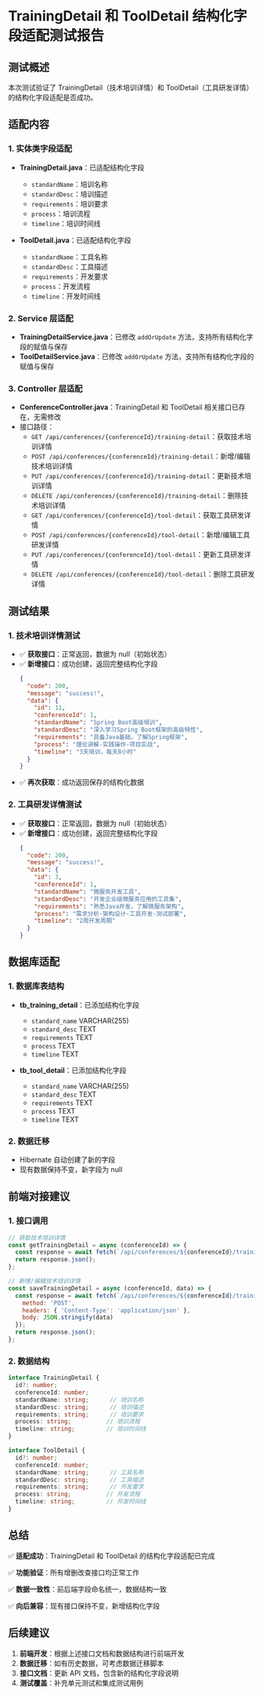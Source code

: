 # TrainingDetail 和 ToolDetail 结构化字段适配测试报告

## 测试概述

本次测试验证了 TrainingDetail（技术培训详情）和 ToolDetail（工具研发详情）的结构化字段适配是否成功。

## 适配内容

### 1. 实体类字段适配
- **TrainingDetail.java**：已适配结构化字段
  - `standardName`：培训名称
  - `standardDesc`：培训描述
  - `requirements`：培训要求
  - `process`：培训流程
  - `timeline`：培训时间线

- **ToolDetail.java**：已适配结构化字段
  - `standardName`：工具名称
  - `standardDesc`：工具描述
  - `requirements`：开发要求
  - `process`：开发流程
  - `timeline`：开发时间线

### 2. Service 层适配
- **TrainingDetailService.java**：已修改 `addOrUpdate` 方法，支持所有结构化字段的赋值与保存
- **ToolDetailService.java**：已修改 `addOrUpdate` 方法，支持所有结构化字段的赋值与保存

### 3. Controller 层适配
- **ConferenceController.java**：TrainingDetail 和 ToolDetail 相关接口已存在，无需修改
- 接口路径：
  - `GET /api/conferences/{conferenceId}/training-detail`：获取技术培训详情
  - `POST /api/conferences/{conferenceId}/training-detail`：新增/编辑技术培训详情
  - `PUT /api/conferences/{conferenceId}/training-detail`：更新技术培训详情
  - `DELETE /api/conferences/{conferenceId}/training-detail`：删除技术培训详情
  - `GET /api/conferences/{conferenceId}/tool-detail`：获取工具研发详情
  - `POST /api/conferences/{conferenceId}/tool-detail`：新增/编辑工具研发详情
  - `PUT /api/conferences/{conferenceId}/tool-detail`：更新工具研发详情
  - `DELETE /api/conferences/{conferenceId}/tool-detail`：删除工具研发详情

## 测试结果

### 1. 技术培训详情测试
- ✅ **获取接口**：正常返回，数据为 null（初始状态）
- ✅ **新增接口**：成功创建，返回完整结构化字段
  ```json
  {
    "code": 200,
    "message": "success!",
    "data": {
      "id": 11,
      "conferenceId": 1,
      "standardName": "Spring Boot高级培训",
      "standardDesc": "深入学习Spring Boot框架的高级特性",
      "requirements": "具备Java基础，了解Spring框架",
      "process": "理论讲解-实践操作-项目实战",
      "timeline": "3天培训，每天8小时"
    }
  }
  ```
- ✅ **再次获取**：成功返回保存的结构化数据

### 2. 工具研发详情测试
- ✅ **获取接口**：正常返回，数据为 null（初始状态）
- ✅ **新增接口**：成功创建，返回完整结构化字段
  ```json
  {
    "code": 200,
    "message": "success!",
    "data": {
      "id": 3,
      "conferenceId": 1,
      "standardName": "微服务开发工具",
      "standardDesc": "开发企业级微服务应用的工具集",
      "requirements": "熟悉Java开发，了解微服务架构",
      "process": "需求分析-架构设计-工具开发-测试部署",
      "timeline": "2周开发周期"
    }
  }
  ```

## 数据库适配

### 1. 数据库表结构
- **tb_training_detail**：已添加结构化字段
  - `standard_name` VARCHAR(255)
  - `standard_desc` TEXT
  - `requirements` TEXT
  - `process` TEXT
  - `timeline` TEXT

- **tb_tool_detail**：已添加结构化字段
  - `standard_name` VARCHAR(255)
  - `standard_desc` TEXT
  - `requirements` TEXT
  - `process` TEXT
  - `timeline` TEXT

### 2. 数据迁移
- Hibernate 自动创建了新的字段
- 现有数据保持不变，新字段为 null

## 前端对接建议

### 1. 接口调用
```javascript
// 获取技术培训详情
const getTrainingDetail = async (conferenceId) => {
  const response = await fetch(`/api/conferences/${conferenceId}/training-detail`);
  return response.json();
};

// 新增/编辑技术培训详情
const saveTrainingDetail = async (conferenceId, data) => {
  const response = await fetch(`/api/conferences/${conferenceId}/training-detail`, {
    method: 'POST',
    headers: { 'Content-Type': 'application/json' },
    body: JSON.stringify(data)
  });
  return response.json();
};
```

### 2. 数据结构
```typescript
interface TrainingDetail {
  id?: number;
  conferenceId: number;
  standardName: string;      // 培训名称
  standardDesc: string;      // 培训描述
  requirements: string;      // 培训要求
  process: string;          // 培训流程
  timeline: string;         // 培训时间线
}

interface ToolDetail {
  id?: number;
  conferenceId: number;
  standardName: string;      // 工具名称
  standardDesc: string;      // 工具描述
  requirements: string;      // 开发要求
  process: string;          // 开发流程
  timeline: string;         // 开发时间线
}
```

## 总结

✅ **适配成功**：TrainingDetail 和 ToolDetail 的结构化字段适配已完成

✅ **功能验证**：所有增删改查接口均正常工作

✅ **数据一致性**：前后端字段命名统一，数据结构一致

✅ **向后兼容**：现有接口保持不变，新增结构化字段

## 后续建议

1. **前端开发**：根据上述接口文档和数据结构进行前端开发
2. **数据迁移**：如有历史数据，可考虑数据迁移脚本
3. **接口文档**：更新 API 文档，包含新的结构化字段说明
4. **测试覆盖**：补充单元测试和集成测试用例 